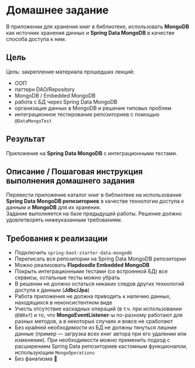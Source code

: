 # Домашнее задание

В приложении для хранения книг в библиотеке, использовать **MongoDB** как источник хранения данных и **Spring Data MongoDB** в качестве способа доступа к ним.

## Цель

Цель: закрепление материала прошедших лекций:
* ООП
* паттерн DAO/Repository
* MongoDB / Embedded MongoDB
* работа с БД через Spring Data MongoDB
* организация данных в MongoDB и решение типовых проблем
* интеграционное тестирование репозиториев с помощью `@DataMongoTest`

## Результат

Приложение на **Spring Data MongoDB** с интеграционными тестами.

## Описание / Пошаговая инструкция выполнения домашнего задания

Перевести приложение каталог книг в библиотеке на использование **Spring Data MongoDB репозиториев** в качестве технологии доступа к данным и **MongoDB** для их хранения.  
Задание выполняется на базе предыдущей работы. Решение должно удовлетворять нижеуказанным требованиям.

## Требования к реализации

- Подключить `spring-boot-starter-data-mongodb`
- Переписать все репозитории на Spring Data MongoDB репозитории
- Можно реализовать **Flapdoodle Embedded MongoDB**
- Покрыть интеграционными тестами (со встроенной БД) все сервисы, остальные тесты можно убрать
- В решении не должно остаться никаких следов других технологий доступа к данным (**Jdbc/Jpa**)
- Работа приложения не должна приводить к наличию данных, находящихся в неконсистентном виде
- Учесть отсутствие каскадных операций (в т.ч. при использовании `@DBRef`) и то, что **MongoEventListener**-ы по-разному работают для разных методов, а в некоторых случаях и вовсе не сработают
- Без крайней необходимости из БД не должны тянуться лишние данные (пример — загрузка всех книг автора при его удалении или изменении). При необходимости можно применить подход с расширением Spring Data репозиториев кастомным функционалом, использующим `MongoOperations`
- Без фанатизма 🙂
